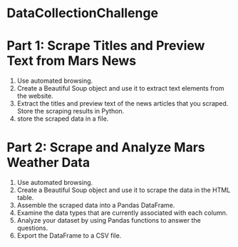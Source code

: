 # DataCollectionChallenge

# Part 1: Scrape Titles and Preview Text from Mars News

1. Use automated browsing.
2. Create a Beautiful Soup object and use it to extract text elements from the website.
3. Extract the titles and preview text of the news articles that you scraped. Store the scraping results in Python.
4. store the scraped data in a file.

# Part 2: Scrape and Analyze Mars Weather Data

1. Use automated browsing.
2. Create a Beautiful Soup object and use it to scrape the data in the HTML table.
3. Assemble the scraped data into a Pandas DataFrame.
4. Examine the data types that are currently associated with each column.
5. Analyze your dataset by using Pandas functions to answer the questions.
6. Export the DataFrame to a CSV file.
